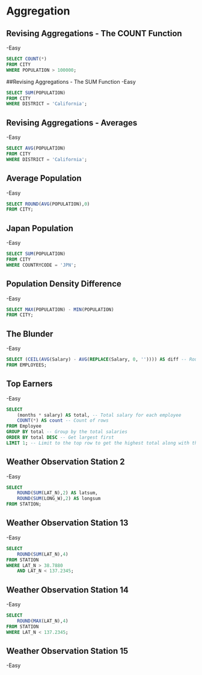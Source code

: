 # Aggregation

## Revising Aggregations - The COUNT Function
-Easy

```sql
SELECT COUNT(*)
FROM CITY
WHERE POPULATION > 100000;
```

##Revising Aggregations - The SUM Function
-Easy

```sql
SELECT SUM(POPULATION)
FROM CITY
WHERE DISTRICT = 'California';
```

## Revising Aggregations - Averages
-Easy

```sql
SELECT AVG(POPULATION)
FROM CITY
WHERE DISTRICT = 'California';
```

## Average Population
-Easy

```sql
SELECT ROUND(AVG(POPULATION),0)
FROM CITY;
```

## Japan Population
-Easy

```sql
SELECT SUM(POPULATION)
FROM CITY
WHERE COUNTRYCODE = 'JPN';
```

## Population Density Difference
-Easy

```sql
SELECT MAX(POPULATION) - MIN(POPULATION)
FROM CITY;
```
## The Blunder
-Easy

```sql
SELECT (CEIL(AVG(Salary) - AVG(REPLACE(Salary, 0, '')))) AS diff -- Rounded-up difference between avg salary and avg salaries with zeroes removed
FROM EMPLOYEES;
```

## Top Earners
-Easy

```sql
SELECT
    (months * salary) AS total, -- Total salary for each employee
    COUNT(*) AS count -- Count of rows
FROM Employee
GROUP BY total -- Group by the total salaries
ORDER BY total DESC -- Get largest first
LIMIT 1; -- Limit to the top row to get the highest total along with the count column
```

## Weather Observation Station 2
-Easy

```sql
SELECT
    ROUND(SUM(LAT_N),2) AS latsum,
    ROUND(SUM(LONG_W),2) AS longsum
FROM STATION;
```

## Weather Observation Station 13
-Easy

```sql
SELECT 
    ROUND(SUM(LAT_N),4)
FROM STATION
WHERE LAT_N > 38.7880 
    AND LAT_N < 137.2345;
```

## Weather Observation Station 14
-Easy

```sql
SELECT
    ROUND(MAX(LAT_N),4)
FROM STATION
WHERE LAT_N < 137.2345;
```

## Weather Observation Station 15
-Easy

```sql

```
